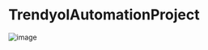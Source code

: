 # TrendyolAutomationProject
![image](https://github.com/user-attachments/assets/0f832194-9858-4d7e-86ac-1341cb1ff0bf)


